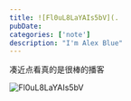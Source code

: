 ```yaml
---
title: ![Fl0uL8LaYAIs5bV](.
pubDate: 
categories: ['note']
description: "I'm Alex Blue"
---
```


凑近点看真的是很棒的播客

![Fl0uL8LaYAIs5bV](./attachments/bafybeicm7f7mnxtalnscp3q7t3dtb6ydrwkjlqowgspxgfwb7oszma4kum)